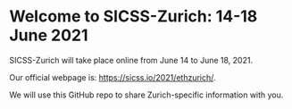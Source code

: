 # Welcome to SICSS-Zurich: 14-18 June 2021

SICSS-Zurich will take place online from June 14 to June 18, 2021.

Our official webpage is: https://sicss.io/2021/ethzurich/.

We will use this GitHub repo to share Zurich-specific information with you.

